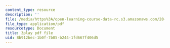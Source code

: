 ```yaml
---
content_type: resource
description: ''
file: /media/https%3A/open-learning-course-data-rc.s3.amazonaws.com/20-219-becoming-the-next-bill-nye-writing-and-hosting-the-educational-show-january-iap-2015/8b912bec1b0f7b05b2441fd667f406d5_VHyCh1mDneE.pdf
file_type: application/pdf
resourcetype: Document
title: 3play pdf file
uid: 8b912bec-1b0f-7b05-b244-1fd667f406d5
---
```

